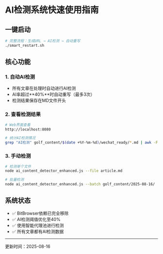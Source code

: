 # AI检测系统快速使用指南

## 一键启动
```bash
# 完整流程：生成URL → AI检测 → 自动重写
./smart_restart.sh
```

## 核心功能

### 1. 自动AI检测
- 所有文章在处理时自动进行AI检测
- AI率超过**40%**时自动重写（最多3次）
- 检测结果保存在MD文件开头

### 2. 查看检测结果
```bash
# Web界面查看
http://localhost:8080

# 统计AI检测情况
grep "AI检测" golf_content/$(date +%Y-%m-%d)/wechat_ready/*.md | awk -F': ' '{print $2}' | sort | uniq -c
```

### 3. 手动检测
```bash
# 检测单个文件
node ai_content_detector_enhanced.js --file article.md

# 批量检测
node ai_content_detector_enhanced.js --batch golf_content/2025-08-16/
```

## 系统状态
- ✅ BitBrowser依赖已完全移除
- ✅ AI检测阈值优化至40%
- ✅ 使用智能代理池进行检测
- ✅ 所有文章都有AI检测数据

---
更新时间：2025-08-16